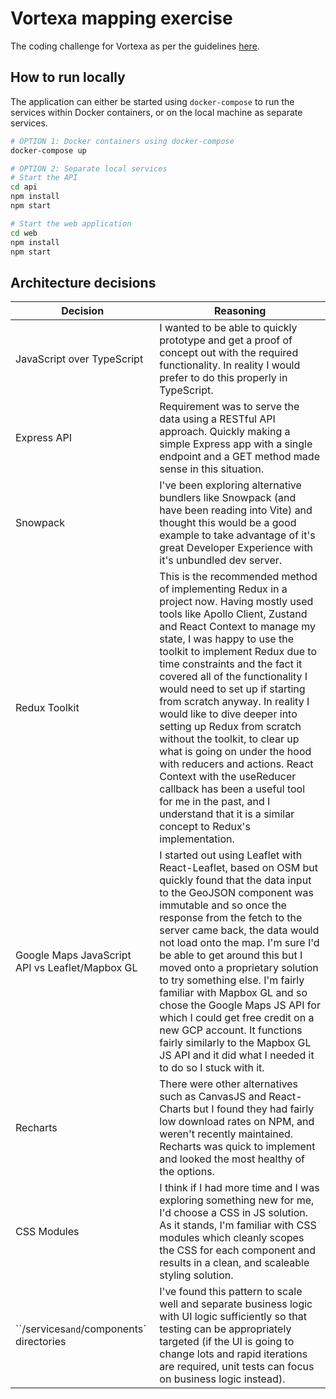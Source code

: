 # Vortexa mapping exercise

The coding challenge for Vortexa as per the guidelines [here](https://github.com/JRGranell/javascript-challenge).

## How to run locally

The application can either be started using `docker-compose` to run the services within Docker containers, or on the local machine as separate services.

```bash
# OPTION 1: Docker containers using docker-compose
docker-compose up

# OPTION 2: Separate local services
# Start the API
cd api
npm install
npm start

# Start the web application
cd web
npm install
npm start
```

## Architecture decisions

| Decision                                        | Reasoning                                                    |
| ----------------------------------------------- | ------------------------------------------------------------ |
| JavaScript over TypeScript                      | I wanted to be able to quickly prototype and get a proof of concept out with the required functionality. In reality I would prefer to do this properly in TypeScript. |
| Express API                                     | Requirement was to serve the data using a RESTful API approach. Quickly making a simple Express app with a single endpoint and a GET method made sense in this situation. |
| Snowpack                                        | I've been exploring alternative bundlers like Snowpack (and have been reading into Vite) and thought this would be a good example to take advantage of it's great Developer Experience with it's unbundled dev server. |
| Redux Toolkit                                   | This is the recommended method of implementing Redux in a project now. Having mostly used tools like Apollo Client, Zustand and React Context to manage my state, I was happy to use the toolkit to implement Redux due to time constraints and the fact it covered all of the functionality I would need to set up if starting from scratch anyway. In reality I would like to dive deeper into setting up Redux from scratch without the toolkit, to clear up what is going on under the hood with reducers and actions. React Context with the useReducer callback has been a useful tool for me in the past, and I understand that it is a similar concept to Redux's implementation. |
| Google Maps JavaScript API vs Leaflet/Mapbox GL | I started out using Leaflet with React-Leaflet, based on OSM but quickly found that the data input to the GeoJSON component was immutable and so once the response from the fetch to the server came back, the data would not load onto the map. I'm sure I'd be able to get around this but I moved onto a proprietary solution to try something else. I'm fairly familiar with Mapbox GL and so chose the Google Maps JS API for which I could get free credit on a new GCP account. It functions fairly similarly to the Mapbox GL JS API and it did what I needed it to do so I stuck with it. |
| Recharts                                        | There were other alternatives such as CanvasJS and React-Charts but I found they had fairly low download rates on NPM, and weren't recently maintained. Recharts was quick to implement and looked the most healthy of the options. |
| CSS Modules                                     | I think if I had more time and I was exploring something new for me, I'd choose a CSS in JS solution. As it stands, I'm familiar with CSS modules which cleanly scopes the CSS for each component and results in a clean, and scaleable styling solution. |
| ``/services` and `/components` directories      | I've found this pattern to scale well and separate business logic with UI logic sufficiently so that testing can be appropriately targeted (if the UI is going to change lots and rapid iterations are required, unit tests can focus on business logic instead). |

